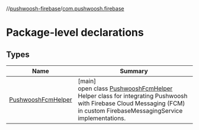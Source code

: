 //[pushwoosh-firebase](../../index.md)/[com.pushwoosh.firebase](index.md)

# Package-level declarations

## Types

| Name | Summary |
|---|---|
| [PushwooshFcmHelper](-pushwoosh-fcm-helper/index.md) | [main]<br>open class [PushwooshFcmHelper](-pushwoosh-fcm-helper/index.md)<br>Helper class for integrating Pushwoosh with Firebase Cloud Messaging (FCM) in custom FirebaseMessagingService implementations. |
